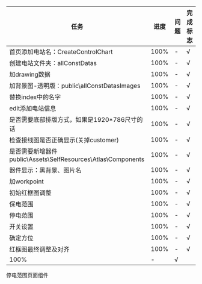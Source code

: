 <!--
 * @Author: zhangshasha 2717301343@qq.com
 * @Date: 2023-10-10 09:31:22
 * @LastEditors: zhangshasha 2717301343@qq.com
 * @LastEditTime: 2023-10-11 09:25:28
 * @FilePath: \note\TechMemo\work\日志\任务清单10-10：加站：廻峰山500.md
 * @Description: 这是默认设置,请设置`customMade`, 打开koroFileHeader查看配置 进行设置: https://github.com/OBKoro1/koro1FileHeader/wiki/%E9%85%8D%E7%BD%AE
-->
|任务|进度|问题|完成标志|
|-|-|-|-|
|首页添加电站名：CreateControlChart|100%|-|√
|创建电站文件夹：allConstDatas|100%|-|√
|加drawing数据|100%|-|√
|加背景图-透明版：public\allConstDatasImages|100%|-|√
|替换index中的名字|100%|-|√
|edit添加电站信息|100%|-|√
|是否需要底部排版方式，如果是1920*786尺寸的话|100%|-|√
|检查接线图是否正确显示(关掉customer)|100%|-|√
|是否需要新增器件public\Assets\SelfResources\Atlas\Components|100%|-|√
|器件显示：黑背景、图片名|100%|-|√
|加workpoint|100%|-|√
|初始红框图调整|100%|-|√
|保电范围|100%|-|√
|停电范围|100%|-|√
|开关设置|100%|-|√
|确定方位|100%|-|√
|红框图最终调整及对齐|100%|-|√
100%|-|√

停电范围页面组件